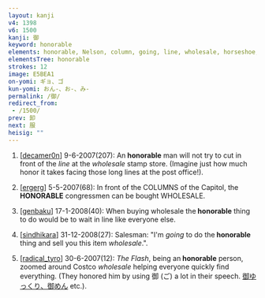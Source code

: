 ```yaml
---
layout: kanji
v4: 1398
v6: 1500
kanji: 御
keyword: honorable
elements: honorable, Nelson, column, going, line, wholesale, horseshoe, pantomime horse, noon, sign of the horse, stop, footprint, stamp
elementsTree: honorable
strokes: 12
image: E5BEA1
on-yomi: ギョ、ゴ
kun-yomi: おん-、お-、み-
permalink: /御/
redirect_from:
 - /1500/
prev: 卸
next: 服
heisig: ""
---
```


1) [<a href="http://kanji.koohii.com/profile/decamer0n">decamer0n</a>] 9-6-2007(207): An<strong> honorable</strong> man will not try to cut in front of the <em>line</em> at the <em>wholesale</em> stamp store. (Imagine just how much honor it takes facing those long lines at the post office!).

2) [<a href="http://kanji.koohii.com/profile/ergerg">ergerg</a>] 5-5-2007(68): In front of the COLUMNS of the Capitol, the<strong> HONORABLE</strong> congressmen can be bought WHOLESALE.

3) [<a href="http://kanji.koohii.com/profile/genbaku">genbaku</a>] 17-1-2008(40): When buying wholesale the<strong> honorable</strong> thing to do would be to wait in line like everyone else.

4) [<a href="http://kanji.koohii.com/profile/sindhikara">sindhikara</a>] 31-12-2008(27): Salesman: &quot;I&#039;m <em>going</em> to do the<strong> honorable</strong> thing and sell you this item <em>wholesale</em>.&quot;.

5) [<a href="http://kanji.koohii.com/profile/radical_tyro">radical_tyro</a>] 30-6-2007(12): <em>The Flash</em>, being an<strong> honorable</strong> person, zoomed around Costco <em>wholesale</em> helping everyone quickly find everything. (They honored him by using 御 (ご) a lot in their speech. <a href="midori://search?text=御ゆっくり、御めん">御ゆっくり、御めん</a> etc.).

